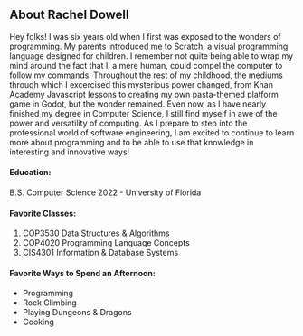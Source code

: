 ## About Rachel Dowell

Hey folks! I was six years old when I first was exposed to the wonders of programming. My parents introduced me to Scratch, a visual programming language designed for children. 
I remember not quite being able to wrap my mind around the fact that I, a mere human, could compel the computer to follow my commands. 
Throughout the rest of my childhood, the mediums through which I excercised this mysterious power changed, from Khan Academy Javascript lessons to creating my own pasta-themed platform game in Godot, but the wonder remained.
Even now, as I have nearly finished my degree in Computer Science, I still find myself in awe of the power and versatility of computing. 
As I prepare to step into the professional world of software engineering, I am excited to continue to learn more about programming and to be able to use that knowledge in interesting and innovative ways!


#### Education: 
B.S. Computer Science 2022 - University of Florida

#### Favorite Classes:
1. COP3530 Data Structures & Algorithms
2. COP4020 Programming Language Concepts
3. CIS4301 Information & Database Systems

#### Favorite Ways to Spend an Afternoon:

- Programming
- Rock Climbing
- Playing Dungeons & Dragons
- Cooking

